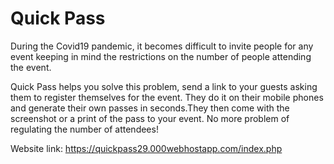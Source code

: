# Quick Pass

During the Covid19 pandemic, it becomes difficult to invite people for any event keeping in mind the restrictions on the number of people attending the event.

Quick Pass helps you solve this problem, send a link to your guests asking them to register themselves for the event. They do it on their mobile phones and generate their own passes in seconds.They then come with the screenshot or a print of the pass to your event. No more problem of regulating the number of attendees!

Website link: https://quickpass29.000webhostapp.com/index.php
